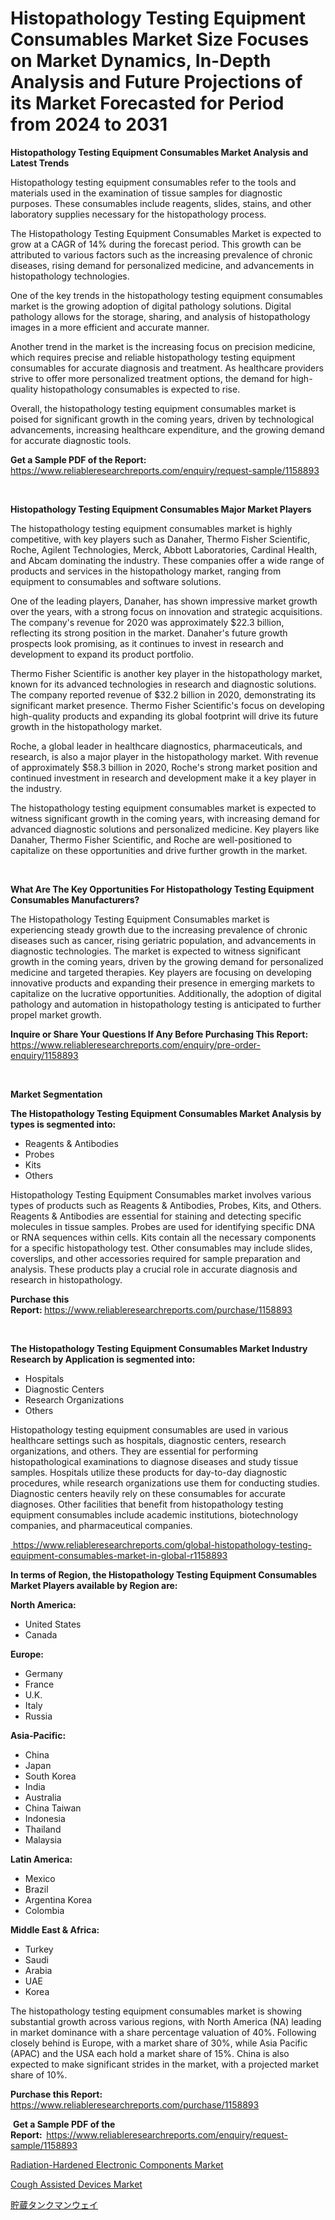 <p><h1>Histopathology Testing Equipment Consumables Market Size Focuses on Market Dynamics, In-Depth Analysis and Future Projections of its Market Forecasted for Period from 2024 to 2031</h1></p><p><strong>Histopathology Testing Equipment Consumables Market Analysis and Latest Trends</strong></p>
<p><p>Histopathology testing equipment consumables refer to the tools and materials used in the examination of tissue samples for diagnostic purposes. These consumables include reagents, slides, stains, and other laboratory supplies necessary for the histopathology process.</p><p>The Histopathology Testing Equipment Consumables Market is expected to grow at a CAGR of 14% during the forecast period. This growth can be attributed to various factors such as the increasing prevalence of chronic diseases, rising demand for personalized medicine, and advancements in histopathology technologies.</p><p>One of the key trends in the histopathology testing equipment consumables market is the growing adoption of digital pathology solutions. Digital pathology allows for the storage, sharing, and analysis of histopathology images in a more efficient and accurate manner.</p><p>Another trend in the market is the increasing focus on precision medicine, which requires precise and reliable histopathology testing equipment consumables for accurate diagnosis and treatment. As healthcare providers strive to offer more personalized treatment options, the demand for high-quality histopathology consumables is expected to rise.</p><p>Overall, the histopathology testing equipment consumables market is poised for significant growth in the coming years, driven by technological advancements, increasing healthcare expenditure, and the growing demand for accurate diagnostic tools.</p></p>
<p><strong>Get a Sample PDF of the Report:&nbsp;</strong> <a href="https://www.reliableresearchreports.com/enquiry/request-sample/1158893">https://www.reliableresearchreports.com/enquiry/request-sample/1158893</a></p>
<p>&nbsp;</p>
<p><strong>Histopathology Testing Equipment Consumables Major Market Players</strong></p>
<p><p>The histopathology testing equipment consumables market is highly competitive, with key players such as Danaher, Thermo Fisher Scientific, Roche, Agilent Technologies, Merck, Abbott Laboratories, Cardinal Health, and Abcam dominating the industry. These companies offer a wide range of products and services in the histopathology market, ranging from equipment to consumables and software solutions.</p><p>One of the leading players, Danaher, has shown impressive market growth over the years, with a strong focus on innovation and strategic acquisitions. The company's revenue for 2020 was approximately $22.3 billion, reflecting its strong position in the market. Danaher's future growth prospects look promising, as it continues to invest in research and development to expand its product portfolio.</p><p>Thermo Fisher Scientific is another key player in the histopathology market, known for its advanced technologies in research and diagnostic solutions. The company reported revenue of $32.2 billion in 2020, demonstrating its significant market presence. Thermo Fisher Scientific's focus on developing high-quality products and expanding its global footprint will drive its future growth in the histopathology market.</p><p>Roche, a global leader in healthcare diagnostics, pharmaceuticals, and research, is also a major player in the histopathology market. With revenue of approximately $58.3 billion in 2020, Roche's strong market position and continued investment in research and development make it a key player in the industry.</p><p>The histopathology testing equipment consumables market is expected to witness significant growth in the coming years, with increasing demand for advanced diagnostic solutions and personalized medicine. Key players like Danaher, Thermo Fisher Scientific, and Roche are well-positioned to capitalize on these opportunities and drive further growth in the market.</p></p>
<p>&nbsp;</p>
<p><strong>What Are The Key Opportunities For Histopathology Testing Equipment Consumables Manufacturers?</strong></p>
<p><p>The Histopathology Testing Equipment Consumables market is experiencing steady growth due to the increasing prevalence of chronic diseases such as cancer, rising geriatric population, and advancements in diagnostic technologies. The market is expected to witness significant growth in the coming years, driven by the growing demand for personalized medicine and targeted therapies. Key players are focusing on developing innovative products and expanding their presence in emerging markets to capitalize on the lucrative opportunities. Additionally, the adoption of digital pathology and automation in histopathology testing is anticipated to further propel market growth.</p></p>
<p><strong>Inquire or Share Your Questions If Any Before Purchasing This Report:</strong> <a href="https://www.reliableresearchreports.com/enquiry/pre-order-enquiry/1158893">https://www.reliableresearchreports.com/enquiry/pre-order-enquiry/1158893</a></p>
<p>&nbsp;</p>
<p><strong>Market Segmentation</strong></p>
<p><strong>The Histopathology Testing Equipment Consumables Market Analysis by types is segmented into:</strong></p>
<p><ul><li>Reagents & Antibodies</li><li>Probes</li><li>Kits</li><li>Others</li></ul></p>
<p><p>Histopathology Testing Equipment Consumables market involves various types of products such as Reagents & Antibodies, Probes, Kits, and Others. Reagents & Antibodies are essential for staining and detecting specific molecules in tissue samples. Probes are used for identifying specific DNA or RNA sequences within cells. Kits contain all the necessary components for a specific histopathology test. Other consumables may include slides, coverslips, and other accessories required for sample preparation and analysis. These products play a crucial role in accurate diagnosis and research in histopathology.</p></p>
<p><strong>Purchase this Report:&nbsp;</strong><a href="https://www.reliableresearchreports.com/purchase/1158893">https://www.reliableresearchreports.com/purchase/1158893</a></p>
<p>&nbsp;</p>
<p><strong>The Histopathology Testing Equipment Consumables Market Industry Research by Application is segmented into:</strong></p>
<p><ul><li>Hospitals</li><li>Diagnostic Centers</li><li>Research Organizations</li><li>Others</li></ul></p>
<p><p>Histopathology testing equipment consumables are used in various healthcare settings such as hospitals, diagnostic centers, research organizations, and others. They are essential for performing histopathological examinations to diagnose diseases and study tissue samples. Hospitals utilize these products for day-to-day diagnostic procedures, while research organizations use them for conducting studies. Diagnostic centers heavily rely on these consumables for accurate diagnoses. Other facilities that benefit from histopathology testing equipment consumables include academic institutions, biotechnology companies, and pharmaceutical companies.</p></p>
<p><a href="https://www.reliableresearchreports.com/global-histopathology-testing-equipment-consumables-market-in-global-r1158893">&nbsp;https://www.reliableresearchreports.com/global-histopathology-testing-equipment-consumables-market-in-global-r1158893</a></p>
<p><strong>In terms of Region, the Histopathology Testing Equipment Consumables Market Players available by Region are:</strong></p>
<p>
    <p> <strong> North America: </strong>
        <ul>
            <li>United States</li>
            <li>Canada</li>
        </ul>
        </p> 
    <p> <strong> Europe: </strong>
        <ul>
            <li>Germany</li>
            <li>France</li>
            <li>U.K.</li>
            <li>Italy</li>
            <li>Russia</li>
        </ul>
        </p> 
    <p> <strong> Asia-Pacific: </strong>
        <ul>
            <li>China</li>
            <li>Japan</li>
            <li>South Korea</li>
            <li>India</li>
            <li>Australia</li>
            <li>China Taiwan</li>
            <li>Indonesia</li>
            <li>Thailand</li>
            <li>Malaysia</li>
        </ul>
        </p> 
    <p> <strong> Latin America: </strong>
        <ul>
            <li>Mexico</li>
            <li>Brazil</li>
            <li>Argentina Korea</li>
            <li>Colombia</li>
        </ul>
        </p> 
    <p> <strong> Middle East & Africa: </strong>
        <ul>
            <li>Turkey</li>
            <li>Saudi</li>
            <li>Arabia</li>
            <li>UAE</li>
            <li>Korea</li>
        </ul>
    </p>
    </p>
<p><p>The histopathology testing equipment consumables market is showing substantial growth across various regions, with North America (NA) leading in market dominance with a share percentage valuation of 40%. Following closely behind is Europe, with a market share of 30%, while Asia Pacific (APAC) and the USA each hold a market share of 15%. China is also expected to make significant strides in the market, with a projected market share of 10%.</p></p>
<p><strong>Purchase this Report: </strong><a href="https://www.reliableresearchreports.com/purchase/1158893">https://www.reliableresearchreports.com/purchase/1158893</a></p>
<p>&nbsp;<strong>Get a Sample PDF of the Report:&nbsp;&nbsp;</strong><a href="https://www.reliableresearchreports.com/enquiry/request-sample/1158893">https://www.reliableresearchreports.com/enquiry/request-sample/1158893</a></p>
<p><strong></strong></p>
<p><p><a href="https://github.com/julyju69/Market-Research-Report-List-3/blob/main/radiation-hardened-electronic-components-market.md">Radiation-Hardened Electronic Components Market</a></p><p><a href="https://view.publitas.com/reportprime-1/cough-assisted-devices-market-research-report-its-history-and-forecast-2024-to-2031/">Cough Assisted Devices Market</a></p><p><a href="https://github.com/VernieBarton2023/Market-Research-Report-List-1/blob/main/761804688450.md">貯蔵タンクマンウェイ</a></p></p>